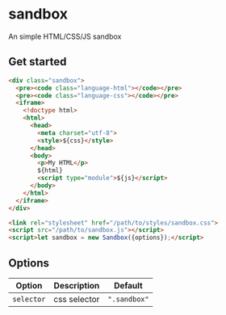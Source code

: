 # sandbox
An simple HTML/CSS/JS sandbox

## Get started

```html
<div class="sandbox">
  <pre><code class="language-html"></code></pre>
  <pre><code class="language-css"></code></pre>
  <iframe>
    <!doctype html>
    <html>
      <head>
        <meta charset="utf-8">
        <style>${css}</style>
      </head>
      <body>
        <p>My HTML</p>
        ${html}
        <script type="module">${js}</script>
      </body>
    </html>
  </iframe>
</div>

<link rel="stylesheet" href="/path/to/styles/sandbox.css">
<script src="/path/to/sandbox.js"></script>
<script>let sandbox = new Sandbox({options});</script>
```

## Options

| Option | Description | Default |
|-|-|-|
| `selector` | css selector | `".sandbox"` |

